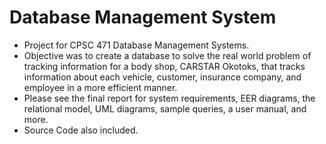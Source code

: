 # Database Management System

* Project for CPSC 471 Database Management Systems. 
* Objective was to create a database to solve the real world problem of tracking information for a body shop, CARSTAR Okotoks, that tracks information about each vehicle, customer, insurance company, and employee in a more efficient manner.  
* Please see the final report for system requirements, EER diagrams, the relational model, UML diagrams, sample queries, a user manual, and more. 
* Source Code also included.
